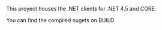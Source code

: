 This proyect houses the .NET clients for .NET 4.5 and CORE.

You can find the compiled nugets on BUILD

